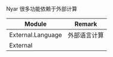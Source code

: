 
Nyar 很多功能依赖于外部计算

| Module            | Remark       |
| ----------------- | ------------ |
| External.Language | 外部语言计算 |
| External          |              |

